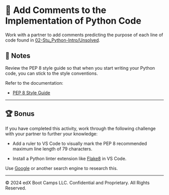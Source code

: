 # 📐 Add Comments to the Implementation of Python Code

Work with a partner to add comments predicting the purpose of each line of code found in [02-Stu_Python-Intro/Unsolved](./Unsolved/order.py).

## 📝 Notes

Review the PEP 8 style guide so that when you start writing your Python code, you can stick to the style conventions.

Refer to the documentation:

* [PEP 8 Style Guide](https://peps.python.org/pep-0008/)

---

## 🏆 Bonus

If you have completed this activity, work through the following challenge with your partner to further your knowledge:

* Add a ruler to VS Code to visually mark the PEP 8 recommended maximum line length of 79 characters.

* Install a Python linter extension like [Flake8](https://marketplace.visualstudio.com/items?itemName=ms-python.flake8) in VS Code.

Use [Google](https://www.google.com) or another search engine to research this.

---

&copy; 2024 edX Boot Camps LLC. Confidential and Proprietary. All Rights Reserved.
